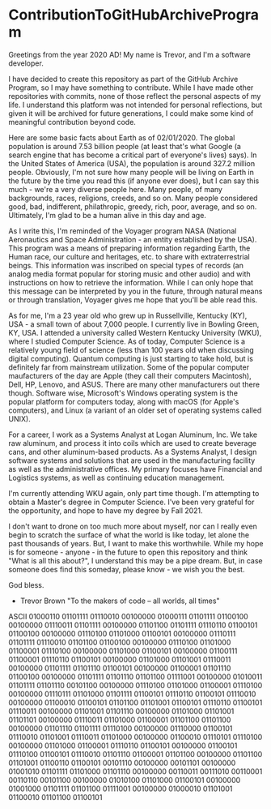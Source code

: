 # ContributionToGitHubArchiveProgram

Greetings from the year 2020 AD! My name is Trevor, and I'm a software developer.

I have decided to create this repository as part of the GitHub Archive Program, so I may have something to contribute. While I have made other repositories with commits, none of those reflect the personal aspects of my life. I understand this platform was not intended for personal reflections, but given it will be archived for future generations, I could make some kind of meaningful contribution beyond code.

Here are some basic facts about Earth as of 02/01/2020. The global population is around 7.53 billion people (at least that's what Google (a search engine that has become a critical part of everyone's lives) says). In the United States of America (USA), the population is around 327.2 million people. Obviously, I'm not sure how many people will be living on Earth in the future by the time you read this (if anyone ever does), but I can say this much - we're a very diverse people here. Many people, of many backgrounds, races, religions, creeds, and so on. Many people considered good, bad, indifferent, philathropic, greedy, rich, poor, average, and so on. Ultimately, I'm glad to be a human alive in this day and age.

As I write this, I'm reminded of the Voyager program NASA (National Aeronautics and Space Administration - an entity established by the USA). This program was a means of preparing information regarding Earth, the Human race, our culture and heritages, etc. to share with extraterrestrial beings. This information was inscribed on special types of records (an analog media format popular for storing music and other audio) and with instructions on how to retrieve the information. While I can only hope that this message can be interpreted by you in the future, through natural means or through translation, Voyager gives me hope that you'll be able read this.

As for me, I'm a 23 year old who grew up in Russellville, Kentucky (KY), USA - a small town of about 7,000 people. I currently live in Bowling Green, KY, USA. I attended a university called Western Kentucky University (WKU), where I studied Computer Science. As of today, Computer Science is a relatively young field of science (less than 100 years old when discussing digital computing). Quantum computing is just starting to take hold, but is definitely far from mainstream utilization. Some of the popular computer maufacturers of the day are Apple (they call their computers Macintosh), Dell, HP, Lenovo, and ASUS. There are many other manufacturers out there though. Software wise, Microsoft's Windows operating system is the popular platform for computers today, along with macOS (for Apple's computers), and Linux (a variant of an older set of operating systems called UNIX). 

For a career, I work as a Systems Analyst at Logan Aluminum, Inc. We take raw aluminum, and process it into coils which are used to create beverage cans, and other aluminum-based products. As a Systems Analyst, I design software systems and solutions that are used in the manufacturing facility as well as the administrative offices. My primary focuses have Financial and Logistics systems, as well as continuing education management. 

I'm currently attending WKU again, only part time though. I'm attempting to obtain a Master's degree in Computer Science. I've been very grateful for the opportunity, and hope to have my degree by Fall 2021.

I don't want to drone on too much more about myself, nor can I really even begin to scratch the surface of what the world is like today, let alone the past thousands of years. But, I want to make this worthwhile. While my hope is for someone - anyone - in the future to open this repository and think "What is all this about?", I understand this may be a pipe dream. But, in case someone does find this someday, please know - we wish you the best.

God bless. 

- Trevor Brown
"To the makers of code – all worlds, all times"

ASCII
01000110 01101111 01110010 00100000 01000111 01101111 01100100 00100000 01110011 01101111 00100000 01101100 01101111 01110110 01100101 01100100 00100000 01110100 01101000 01100101 00100000 01110111 01101111 01110010 01101100 01100100 00100000 01110100 01101000 01100001 01110100 00100000 01101000 01100101 00100000 01100111 01100001 01110110 01100101 00100000 01101000 01101001 01110011 00100000 01101111 01101110 01100101 00100000 01100001 01101110 01100100 00100000 01101111 01101110 01101100 01111001 00100000 01010011 01101111 01101110 00101100 00100000 01110100 01101000 01100001 01110100 00100000 01110111 01101000 01101111 01100101 01110110 01100101 01110010 00100000 01100010 01100101 01101100 01101001 01100101 01110110 01100101 01110011 00100000 01101001 01101110 00100000 01101000 01101001 01101101 00100000 01110011 01101000 01100001 01101100 01101100 00100000 01101110 01101111 01110100 00100000 01110000 01100101 01110010 01101001 01110011 01101000 00100000 01100010 01110101 01110100 00100000 01101000 01100001 01110110 01100101 00100000 01100101 01110100 01100101 01110010 01101110 01100001 01101100 00100000 01101100 01101001 01100110 01100101 00101110 00100000 00101101 00100000 01001010 01101111 01101000 01101110 00100000 00110011 00111010 00110001 00110110 00101100 00100000 01010100 01101000 01100101 00100000 01001000 01101111 01101100 01111001 00100000 01000010 01101001 01100010 01101100 01100101
